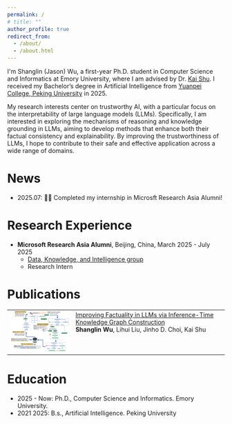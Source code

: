 ```yaml
---
permalink: /
# title: ""
author_profile: true
redirect_from: 
  - /about/
  - /about.html
---
```


I'm Shanglin (Jason) Wu, a first-year Ph.D. student in Computer Science and Informatics at Emory University, where I am advised by Dr. [Kai Shu](https://www.cs.emory.edu/~kshu5/). I received my Bachelor’s degree in Artificial Intelligence from [Yuanpei College, Peking University](https://yuanpei.pku.edu.cn/en/aboutyuanpei/collegeprofile/index.htm) in 2025.

My research interests center on trustworthy AI, with a particular focus on the interpretability of large language models (LLMs). Specifically, I am interested in exploring the mechanisms of reasoning and knowledge grounding in LLMs, aiming to develop methods that enhance both their factual consistency and explainability. By improving the trustworthiness of LLMs, I hope to contribute to their safe and effective application across a wide range of domains.


News
======
- 2025.07: 🎉🎉 Completed my internship in Microsft Research Asia Alumni!

Research Experience
======
- **Microsoft Research Asia Alumni**,  Beijing, China, March 2025 - July 2025
  - [Data, Knowledge, and Intelligence group](https://www.microsoft.com/en-us/research/group/data-knowledge-intelligence/)
  - Research Intern

Publications
======
<table style="width: 100%;">
  <tr>
    <td style="width: 30%; vertical-align: top;">
      <img src="../files/KG_Factuality.jpg" alt="Diagram of KG Factuality Improvement" style="max-width: 100%; height: auto;">
    </td>
    <td style="width: 70%; vertical-align: top;">
      <a href="https://arxiv.org/abs/2509.03540">Improving Factuality in LLMs via Inference-Time Knowledge Graph Construction</a><br>
      <strong>Shanglin Wu</strong>, Lihui Liu, Jinho D. Choi, Kai Shu<br>
    </td>
  </tr>
</table>

Education
======
- 2025 - Now: Ph.D., Computer Science and Informatics. Emory University.
- 2021 2025: B.s., Artificial Intelligence. Peking University




